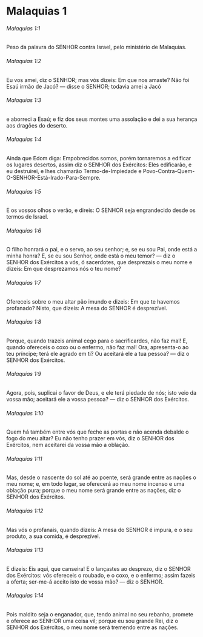 # Malaquias 1

###### Malaquias 1:1

Peso da palavra do SENHOR contra Israel, pelo ministério de Malaquias.

###### Malaquias 1:2

Eu vos amei, diz o SENHOR; mas vós dizeis: Em que nos amaste? Não foi Esaú irmão de Jacó? — disse o SENHOR; todavia amei a Jacó

###### Malaquias 1:3

e aborreci a Esaú; e fiz dos seus montes uma assolação e dei a sua herança aos dragões do deserto.

###### Malaquias 1:4

Ainda que Edom diga: Empobrecidos somos, porém tornaremos a edificar os lugares desertos, assim diz o SENHOR dos Exércitos: Eles edificarão, e eu destruirei, e lhes chamarão Termo-de-Impiedade e Povo-Contra-Quem-O-SENHOR-Está-Irado-Para-Sempre.

###### Malaquias 1:5

E os vossos olhos o verão, e direis: O SENHOR seja engrandecido desde os termos de Israel.

###### Malaquias 1:6

O filho honrará o pai, e o servo, ao seu senhor; e, se eu sou Pai, onde está a minha honra? E, se eu sou Senhor, onde está o meu temor? — diz o SENHOR dos Exércitos a vós, ó sacerdotes, que desprezais o meu nome e dizeis: Em que desprezamos nós o teu nome?

###### Malaquias 1:7

Ofereceis sobre o meu altar pão imundo e dizeis: Em que te havemos profanado? Nisto, que dizeis: A mesa do SENHOR é desprezível.

###### Malaquias 1:8

Porque, quando trazeis animal cego para o sacrificardes, não faz mal! E, quando ofereceis o coxo ou o enfermo, não faz mal! Ora, apresenta-o ao teu príncipe; terá ele agrado em ti? Ou aceitará ele a tua pessoa? — diz o SENHOR dos Exércitos.

###### Malaquias 1:9

Agora, pois, suplicai o favor de Deus, e ele terá piedade de nós; isto veio da vossa mão; aceitará ele a vossa pessoa? — diz o SENHOR dos Exércitos.

###### Malaquias 1:10

Quem há também entre vós que feche as portas e não acenda debalde o fogo do meu altar? Eu não tenho prazer em vós, diz o SENHOR dos Exércitos, nem aceitarei da vossa mão a oblação.

###### Malaquias 1:11

Mas, desde o nascente do sol até ao poente, será grande entre as nações o meu nome; e, em todo lugar, se oferecerá ao meu nome incenso e uma oblação pura; porque o meu nome será grande entre as nações, diz o SENHOR dos Exércitos.

###### Malaquias 1:12

Mas vós o profanais, quando dizeis: A mesa do SENHOR é impura, e o seu produto, a sua comida, é desprezível.

###### Malaquias 1:13

E dizeis: Eis aqui, que canseira! E o lançastes ao desprezo, diz o SENHOR dos Exércitos: vós ofereceis o roubado, e o coxo, e o enfermo; assim fazeis a oferta; ser-me-á aceito isto de vossa mão? — diz o SENHOR.

###### Malaquias 1:14

Pois maldito seja o enganador, que, tendo animal no seu rebanho, promete e oferece ao SENHOR uma coisa vil; porque eu sou grande Rei, diz o SENHOR dos Exércitos, o meu nome será tremendo entre as nações.

